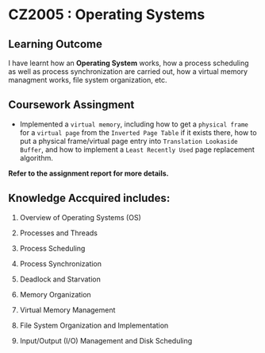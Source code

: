 # CZ2005 : Operating Systems

## Learning Outcome
I have learnt how an **Operating System** works, how a process scheduling as well as process synchronization are carried out, how a virtual memory managment works, file system organization, etc. 

## Coursework Assingment

- Implemented a ``virtual memory``, including how to get a ``physical frame`` for a ``virtual page`` from the ``Inverted Page Table`` if it exists there, how to put a physical frame/virtual page entry into ``Translation Lookaside Buffer``, and how to implement a ``Least Recently Used`` page replacement algorithm. 

**Refer to the assignment report for more details.**


## Knowledge Accquired includes:

1. Overview of Operating Systems (OS)

2. Processes and Threads

3. Process Scheduling

4. Process Synchronization

5. Deadlock and Starvation

6. Memory Organization

7. Virtual Memory Management

8. File System Organization and Implementation

9. Input/Output (I/O) Management and Disk Scheduling
